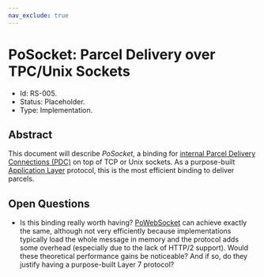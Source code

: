```yaml
---
nav_exclude: true
---
```

# PoSocket: Parcel Delivery over TPC/Unix Sockets

- Id: RS-005.
- Status: Placeholder.
- Type: Implementation.

## Abstract

This document will describe _PoSocket_, a binding for [internal Parcel Delivery Connections (PDC)](rs000-core.md#internal-pdc) on top of TCP or Unix sockets. As a purpose-built [Application Layer](https://en.wikipedia.org/wiki/Application_layer) protocol, this is the most efficient binding to deliver parcels.

## Open Questions

- Is this binding really worth having? [PoWebSocket](rs016-powebsocket.md) can achieve exactly the same, although not very efficiently because implementations typically load the whole message in memory and the protocol adds some overhead (especially due to the lack of HTTP/2 support). Would these theoretical performance gains be noticeable? And if so, do they justify having a purpose-built Layer 7 protocol?
